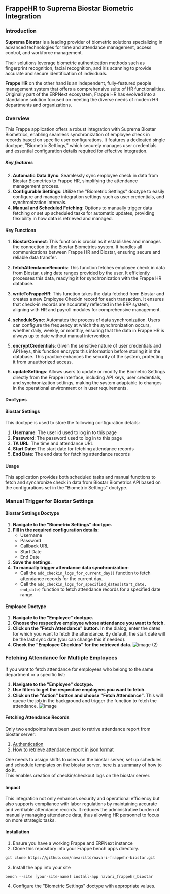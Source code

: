 ## FrappeHR to Suprema Biostar Biometric Integration

### Introduction
**Suprema Biostar** is a leading provider of biometric solutions specializing in advanced technologies for time and attendance management, access control, and workforce management.

Their solutions leverage biometric authentication methods such as fingerprint recognition, facial recognition, and iris scanning to provide accurate and secure identification of individuals.

**Frappe HR** on the other hand is an independent, fully-featured people management system that offers a comprehensive suite of HR functionalities. Originally part of the ERPNext ecosystem, Frappe HR has evolved into a standalone solution focused on meeting the diverse needs of modern HR departments and organizations.

### Overview
This Frappe application offers a robust integration with Suprema Biostar Biometrics, enabling seamless synchronization of employee check in records based on specific user configurations. It features a dedicated single doctype, "Biometric Settings," which securely manages user credentials and essential configuration details required for effective integration.

##### Key features
2. **Automatic Data Sync**: Seamlessly sync employee check in data from Biostar Biometrics to Frappe HR, simplifying the attendance management process.
3. **Configurable Settings**: Utilize the "Biometric Settings" doctype to easily configure and manage integration settings such as user credentials, and synchronization intervals.
4. **Manual and Scheduled Fetching**: Options to manually trigger data fetching or set up scheduled tasks for automatic updates, providing flexibility in how data is retrieved and managed.

#### Key Functions
1. **BiostarConnect**: This function is crucial as it establishes and manages the connection to the Biostar Biometrics system. It handles all communications between Frappe HR and Biostar, ensuring secure and reliable data transfer.

2. **fetchAttendanceRecords**: This function fetches employee check in data from Biostar, using date ranges provided by the user. It efficiently processes this data, readying it for synchronization with the Frappe HR database.

3. **writeToFrappeHR**: This function takes the data fetched from Biostar and creates a new Employee Checkin record for each transaction. It ensures that check-in records are accurately reflected in the ERP system, aligning with HR and payroll modules for comprehensive management.

4. **scheduleSync**: Automates the process of data synchronization. Users can configure the frequency at which the synchronization occurs, whether daily, weekly, or monthly, ensuring that the data in Frappe HR is always up to date without manual intervention.

5. **encryptCredentials**: Given the sensitive nature of user credentials and API keys, this function encrypts this information before storing it in the database. This practice enhances the security of the system, protecting it from unauthorized access.

6. **updateSettings**: Allows users to update or modify the Biometric Settings directly from the Frappe interface, including API keys, user credentials, and synchronization settings, making the system adaptable to changes in the operational environment or in user requirements.

#### DocTypes
<h4>Biostar Settings</h4>

This doctype is used to store the following configuration details:

1. **Username**: The user id used to log in to this page
2. **Password**: The password used to log in to this page
3. **TA URL**: The time and attendance URL
6. **Start Date**: The start date for fetching attendance records
7. **End Date**: The end date for fetching attendance records

#### Usage
This application provides both scheduled tasks and manual functions to fetch and synchronize check in data from Biostar Biometrics API based on the configurations set in the "Biometric Settings" doctype.
### Manual Trigger for Biostar Settings

#### Biostar Settings Doctype

1.  **Navigate to the "Biometric Settings" doctype.**
2.  **Fill in the required configuration details:**
    -   Username
    -   Password
    -   Callback URL
    -   Start Date
    -   End Date
3.  **Save the settings.**
4.  **To manually trigger attendance data synchronization:**
    -   Call the `add_checkin_logs_for_current_day()` function to fetch attendance records for the current day.
    -   Call the `add_checkin_logs_for_specified_dates(start_date, end_date)` function to fetch attendance records for a specified date range.

#### Employee Doctype

1.  **Navigate to the "Employee" doctype.**
2.  **Choose the respective employee whose attendance you want to fetch.**
3.  **Click on the "Fetch Attendance" button.** In the dialog, enter the dates for which you want to fetch the attendance. By default, the start date will be the last sync date (you can change this if needed).
4.  **Check the "Employee Checkins" for the retrieved data.**
![image (2)](https://github.com/navariltd/navari-frappehr-biostar/assets/60258622/df3caae8-d1d3-4231-9c47-2a7721a1a19a)

### Fetching Attendance for Multiple Employees

If you want to fetch attendance for employees who belong to the same department or a specific list:

1.  **Navigate to the "Employee" doctype.**
2.  **Use filters to get the respective employees you want to fetch.**
3.  **Click on the "Action" button and choose "Fetch Attendance".** This will queue the job in the background and trigger the function to fetch the attendance.
   ![image](https://github.com/navariltd/navari-frappehr-biostar/assets/60258622/619bc34c-bf92-4f3a-a4ea-c4e9cc6590a8)

  
#### Fetching Attendance Records
Only two endpoints have been used to retrive attendance report from biostar server:
1. [Authentication](https://bs2api.biostar2.com/#0b54ae8b-6744-44dd-8556-8001ae3139ff)
2. [How to retrieve attendance report in json format](https://support.supremainc.com/en/support/solutions/articles/24000073530--biostar-2-ta-api-how-to-retrieve-report-in-json-format-via-biostar-2-ta-api)

One needs to assign shifts to users on the biostar server, set up schedules and schedule templates on the biostar server, [here is a summary](https://www.youtube.com/watch?v=lqp8OEcPRyI&t=1023s) of how to do it. <br>
This enables creation of checkin/checkout logs on the biostar server.

#### Impact
This integration not only enhances security and operational efficiency but also supports compliance with labor regulations by maintaining accurate and verifiable attendance records. It reduces the administrative burden of manually managing attendance data, thus allowing HR personnel to focus on more strategic tasks.

#### Installation
1. Ensure you have a working Frappe and ERPNext instance
2. Clone this repository into your Frappe bench apps directory.

 ``` 
 git clone https://github.com/navariltd/navari-frappehr-biostar.git
 ```

 3. Install the app into your site
 ``` 
 bench --site [your-site-name] install-app navari_frappehr_biostar
 ```
 4. Configure the "Biometric Settings" doctype with appropriate values.
